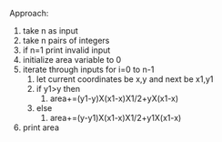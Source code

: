 Approach:

1. take n as input
2. take n pairs of integers
3. if n=1 print invalid input
4. initialize area variable to 0
5. iterate through inputs for i=0 to n-1
   1. let current coordinates be x,y and next be x1,y1
   2. if y1>y then
      1. area+=(y1-y)X(x1-x)X1/2+yX(x1-x)
   3. else
      1. area+=(y-y1)X(x1-x)X1/2+y1X(x1-x)
6. print area
